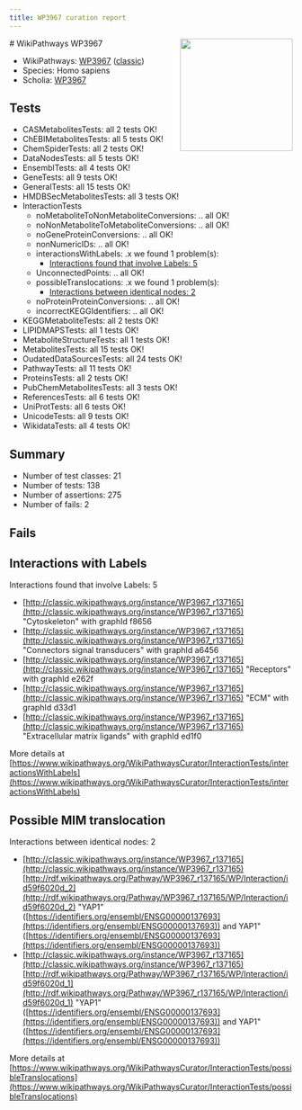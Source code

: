 ```yaml
---
title: WP3967 curation report
---
```


<img style="float: right; width: 200px" src="https://upload.wikimedia.org/wikipedia/commons/thumb/8/83/Wplogo_with_text_500.png/640px-Wplogo_with_text_500.png" />
# WikiPathways WP3967

* WikiPathways: [WP3967](https://wikipathways.org/pathways/WP3967) ([classic](https://classic.wikipathways.org/instance/WP3967))
* Species: Homo sapiens
* Scholia: [WP3967](https://scholia.toolforge.org/wikipathways/WP3967)
## Tests
* CASMetabolitesTests: all 2 tests OK!
* ChEBIMetabolitesTests: all 5 tests OK!
* ChemSpiderTests: all 2 tests OK!
* DataNodesTests: all 5 tests OK!
* EnsemblTests: all 4 tests OK!
* GeneTests: all 9 tests OK!
* GeneralTests: all 15 tests OK!
* HMDBSecMetabolitesTests: all 3 tests OK!
* InteractionTests
    * noMetaboliteToNonMetaboliteConversions: .. all OK!
    * noNonMetaboliteToMetaboliteConversions: .. all OK!
    * noGeneProteinConversions: .. all OK!
    * nonNumericIDs: .. all OK!
    * interactionsWithLabels: .x we found 1 problem(s):
        * [Interactions found that involve Labels: 5](#630d267c)
    * UnconnectedPoints: .. all OK!
    * possibleTranslocations: .x we found 1 problem(s):
        * [Interactions between identical nodes: 2](#1c118207)
    * noProteinProteinConversions: .. all OK!
    * incorrectKEGGIdentifiers: .. all OK!
* KEGGMetaboliteTests: all 2 tests OK!
* LIPIDMAPSTests: all 1 tests OK!
* MetaboliteStructureTests: all 1 tests OK!
* MetabolitesTests: all 15 tests OK!
* OudatedDataSourcesTests: all 24 tests OK!
* PathwayTests: all 11 tests OK!
* ProteinsTests: all 2 tests OK!
* PubChemMetabolitesTests: all 3 tests OK!
* ReferencesTests: all 6 tests OK!
* UniProtTests: all 6 tests OK!
* UnicodeTests: all 9 tests OK!
* WikidataTests: all 4 tests OK!


## Summary

* Number of test classes: 21
* Number of tests: 138
* Number of assertions: 275
* Number of fails: 2

## Fails

<a name="630d267c" />

## Interactions with Labels

Interactions found that involve Labels: 5

* [http://classic.wikipathways.org/instance/WP3967_r137165](http://classic.wikipathways.org/instance/WP3967_r137165) "Cytoskeleton" with graphId f8656
* [http://classic.wikipathways.org/instance/WP3967_r137165](http://classic.wikipathways.org/instance/WP3967_r137165) "Connectors
signal transducers" with graphId a6456
* [http://classic.wikipathways.org/instance/WP3967_r137165](http://classic.wikipathways.org/instance/WP3967_r137165) "Receptors" with graphId e262f
* [http://classic.wikipathways.org/instance/WP3967_r137165](http://classic.wikipathways.org/instance/WP3967_r137165) "ECM" with graphId d33d1
* [http://classic.wikipathways.org/instance/WP3967_r137165](http://classic.wikipathways.org/instance/WP3967_r137165) "Extracellular matrix 
ligands" with graphId ed1f0


More details at [https://www.wikipathways.org/WikiPathwaysCurator/InteractionTests/interactionsWithLabels](https://www.wikipathways.org/WikiPathwaysCurator/InteractionTests/interactionsWithLabels)

<a name="1c118207" />

## Possible MIM translocation

Interactions between identical nodes: 2

* [http://classic.wikipathways.org/instance/WP3967_r137165](http://classic.wikipathways.org/instance/WP3967_r137165) [http://rdf.wikipathways.org/Pathway/WP3967_r137165/WP/Interaction/id59f6020d_2](http://rdf.wikipathways.org/Pathway/WP3967_r137165/WP/Interaction/id59f6020d_2) "YAP1" ([https://identifiers.org/ensembl/ENSG00000137693](https://identifiers.org/ensembl/ENSG00000137693)) and 
YAP1" ([https://identifiers.org/ensembl/ENSG00000137693](https://identifiers.org/ensembl/ENSG00000137693))
* [http://classic.wikipathways.org/instance/WP3967_r137165](http://classic.wikipathways.org/instance/WP3967_r137165) [http://rdf.wikipathways.org/Pathway/WP3967_r137165/WP/Interaction/id59f6020d_1](http://rdf.wikipathways.org/Pathway/WP3967_r137165/WP/Interaction/id59f6020d_1) "YAP1" ([https://identifiers.org/ensembl/ENSG00000137693](https://identifiers.org/ensembl/ENSG00000137693)) and 
YAP1" ([https://identifiers.org/ensembl/ENSG00000137693](https://identifiers.org/ensembl/ENSG00000137693))


More details at [https://www.wikipathways.org/WikiPathwaysCurator/InteractionTests/possibleTranslocations](https://www.wikipathways.org/WikiPathwaysCurator/InteractionTests/possibleTranslocations)


